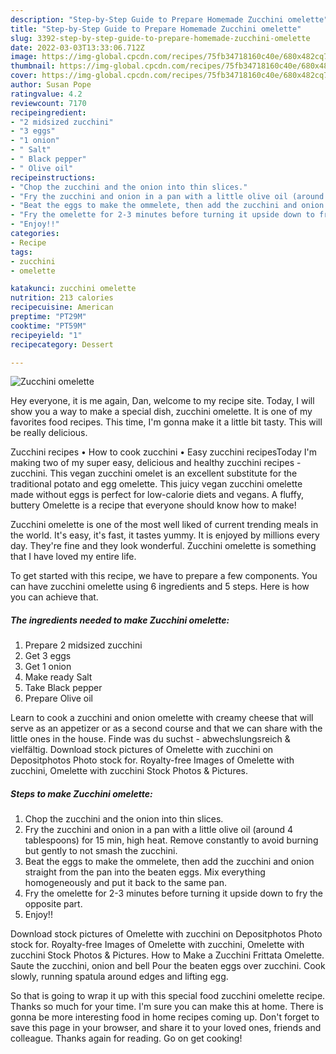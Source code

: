 ```yaml
---
description: "Step-by-Step Guide to Prepare Homemade Zucchini omelette"
title: "Step-by-Step Guide to Prepare Homemade Zucchini omelette"
slug: 3392-step-by-step-guide-to-prepare-homemade-zucchini-omelette
date: 2022-03-03T13:33:06.712Z
image: https://img-global.cpcdn.com/recipes/75fb34718160c40e/680x482cq70/zucchini-omelette-recipe-main-photo.jpg
thumbnail: https://img-global.cpcdn.com/recipes/75fb34718160c40e/680x482cq70/zucchini-omelette-recipe-main-photo.jpg
cover: https://img-global.cpcdn.com/recipes/75fb34718160c40e/680x482cq70/zucchini-omelette-recipe-main-photo.jpg
author: Susan Pope
ratingvalue: 4.2
reviewcount: 7170
recipeingredient:
- "2 midsized zucchini"
- "3 eggs"
- "1 onion"
- " Salt"
- " Black pepper"
- " Olive oil"
recipeinstructions:
- "Chop the zucchini and the onion into thin slices."
- "Fry the zucchini and onion in a pan with a little olive oil (around 4 tablespoons) for 15 min, high heat. Remove constantly to avoid burning but gently to not smash the zucchini."
- "Beat the eggs to make the ommelete, then add the zucchini and onion straight from the pan into the beaten eggs. Mix everything homogeneously and put it back to the same pan."
- "Fry the omelette for 2-3 minutes before turning it upside down to fry the opposite part."
- "Enjoy!!"
categories:
- Recipe
tags:
- zucchini
- omelette

katakunci: zucchini omelette 
nutrition: 213 calories
recipecuisine: American
preptime: "PT29M"
cooktime: "PT59M"
recipeyield: "1"
recipecategory: Dessert

---
```



![Zucchini omelette](https://img-global.cpcdn.com/recipes/75fb34718160c40e/680x482cq70/zucchini-omelette-recipe-main-photo.jpg)

Hey everyone, it is me again, Dan, welcome to my recipe site. Today, I will show you a way to make a special dish, zucchini omelette. It is one of my favorites food recipes. This time, I'm gonna make it a little bit tasty. This will be really delicious.

Zucchini recipes • How to cook zucchini • Easy zucchini recipesToday I&#39;m making two of my super easy, delicious and healthy zucchini recipes - zucchini. This vegan zucchini omelet is an excellent substitute for the traditional potato and egg omelette. This juicy vegan zucchini omelette made without eggs is perfect for low-calorie diets and vegans. A fluffy, buttery Omelette is a recipe that everyone should know how to make!

Zucchini omelette is one of the most well liked of current trending meals in the world. It's easy, it's fast, it tastes yummy. It is enjoyed by millions every day. They're fine and they look wonderful. Zucchini omelette is something that I have loved my entire life.


To get started with this recipe, we have to prepare a few components. You can have zucchini omelette using 6 ingredients and 5 steps. Here is how you can achieve that.

<!--inarticleads1-->

##### The ingredients needed to make Zucchini omelette:

1. Prepare 2 midsized zucchini
1. Get 3 eggs
1. Get 1 onion
1. Make ready  Salt
1. Take  Black pepper
1. Prepare  Olive oil


Learn to cook a zucchini and onion omelette with creamy cheese that will serve as an appetizer or as a second course and that we can share with the little ones in the house. Finde was du suchst - abwechslungsreich &amp; vielfältig. Download stock pictures of Omelette with zucchini on Depositphotos Photo stock for. Royalty-free Images of Omelette with zucchini, Omelette with zucchini Stock Photos &amp; Pictures. 

<!--inarticleads2-->

##### Steps to make Zucchini omelette:

1. Chop the zucchini and the onion into thin slices.
1. Fry the zucchini and onion in a pan with a little olive oil (around 4 tablespoons) for 15 min, high heat. Remove constantly to avoid burning but gently to not smash the zucchini.
1. Beat the eggs to make the ommelete, then add the zucchini and onion straight from the pan into the beaten eggs. Mix everything homogeneously and put it back to the same pan.
1. Fry the omelette for 2-3 minutes before turning it upside down to fry the opposite part.
1. Enjoy!!


Download stock pictures of Omelette with zucchini on Depositphotos Photo stock for. Royalty-free Images of Omelette with zucchini, Omelette with zucchini Stock Photos &amp; Pictures. How to Make a Zucchini Frittata Omelette. Saute the zucchini, onion and bell Pour the beaten eggs over zucchini. Cook slowly, running spatula around edges and lifting egg. 

So that is going to wrap it up with this special food zucchini omelette recipe. Thanks so much for your time. I'm sure you can make this at home. There is gonna be more interesting food in home recipes coming up. Don't forget to save this page in your browser, and share it to your loved ones, friends and colleague. Thanks again for reading. Go on get cooking!
